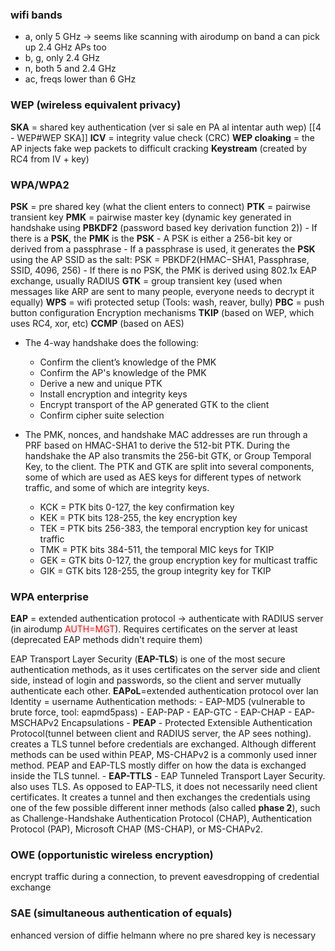### wifi bands
- a, only 5 GHz -> seems like scanning with airodump on band a can pick up 2.4 GHz APs too
- b, g, only 2.4 GHz
- n, both 5 and 2.4 GHz
- ac, freqs lower than 6 GHz


### WEP (wireless equivalent privacy)
**SKA** = shared key authentication (ver si sale en PA al intentar auth wep) [[4 - WEP#WEP SKA]]
**ICV** = integrity value check (CRC)
**WEP cloaking** = the AP injects fake wep packets to difficult cracking
**Keystream** (created by RC4 from IV + key)

### WPA/WPA2
**PSK** = pre shared key (what the client enters to connect)
**PTK** = pairwise transient key
**PMK** = pairwise master key (dynamic key generated in handshake using **PBKDF2** (password based key derivation function 2)) 
	-  If there is a **PSK**, the **PMK** is the **PSK**
	-  A PSK is either a 256-bit key or derived from a passphrase
	-  If a passphrase is used, it generates the **PSK** using the AP SSID as the salt: PSK = PBKDF2(HMAC−SHA1, Passphrase, SSID, 4096, 256)
	-  If there is no PSK, the PMK is derived using 802.1x EAP exchange, usually RADIUS
**GTK** = group transient key (used when messages like ARP are sent to many people, everyone needs to decrypt it equally)
**WPS** = wifi protected setup (Tools: wash, reaver, bully)
	**PBC** = push button configuration
Encryption mechanisms
	**TKIP** (based on WEP, which uses RC4, xor, etc)
	**CCMP** (based on AES)
	
- The 4-way handshake does the following:
	-   Confirm the client’s knowledge of the PMK
	-   Confirm the AP's knowledge of the PMK
	-   Derive a new and unique PTK
	-   Install encryption and integrity keys
	-   Encrypt transport of the AP generated GTK to the client
	-   Confirm cipher suite selection

- The PMK, nonces, and handshake MAC addresses are run through a PRF based on HMAC-SHA1 to derive the 512-bit PTK. During the handshake the AP also transmits the 256-bit GTK, or Group Temporal Key, to the client. The PTK and GTK are split into several components, some of which are used as AES keys for different types of network traffic, and some of which are integrity keys.
	-   KCK = PTK bits 0-127, the key confirmation key
	-   KEK = PTK bits 128-255, the key encryption key
	-   TEK = PTK bits 256-383, the temporal encryption key for unicast traffic
	-   TMK = PTK bits 384-511, the temporal MIC keys for TKIP
	-   GEK = GTK bits 0-127, the group encryption key for multicast traffic
	- GIK = GTK bits 128-255, the group integrity key for TKIP
	

### WPA enterprise
**EAP** = extended authentication protocol -> authenticate with RADIUS server (in airodump <font color=red>AUTH=MGT</font>). Requires certificates on the server at least (deprecated EAP methods didn't require them)

EAP Transport Layer Security (**EAP-TLS**) is one of the most secure authentication methods, as it uses certificates on the server side and client side, instead of login and passwords, so the client and server mutually authenticate each other.
	**EAPoL**=extended authentication protocol over lan
	Identity = username
	Authentication methods:
		- EAP-MD5 (vulnerable to brute force, tool: eapmd5pass)
		- EAP-PAP
		- EAP-GTC
		- EAP-CHAP
		- EAP-MSCHAPv2
	Encapsulations
		- **PEAP** - Protected Extensible Authentication Protocol(tunnel between client and RADIUS server, the AP sees nothing). creates a TLS tunnel before credentials are exchanged. Although different methods can be used within PEAP, MS-CHAPv2 is a commonly used inner method. PEAP and EAP-TLS mostly differ on how the data is exchanged inside the TLS tunnel.
		- **EAP-TTLS** - EAP Tunneled Transport Layer Security. also uses TLS. As opposed to EAP-TLS, it does not necessarily need client certificates. It creates a tunnel and then exchanges the credentials using one of the few possible different inner methods (also called **phase 2**), such as Challenge-Handshake Authentication Protocol (CHAP), Authentication Protocol (PAP), Microsoft CHAP (MS-CHAP), or MS-CHAPv2.






### OWE (opportunistic wireless encryption)
encrypt traffic during a connection, to prevent eavesdropping  of credential exchange

### SAE (simultaneous authentication of equals)
enhanced version of diffie helmann where no pre shared key is necessary
